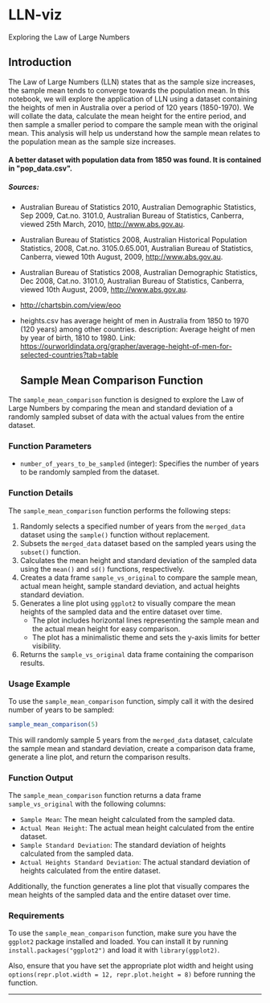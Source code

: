# LLN-viz
Exploring the Law of Large Numbers
## Introduction
The Law of Large Numbers (LLN) states that as the sample size increases, the sample mean tends to converge towards the population mean. In this notebook, we will explore the application of LLN using a dataset containing the heights of men in Australia over a period of 120 years (1850-1970). We will collate the data, calculate the mean height for the entire period, and then sample a smaller period to compare the sample mean with the original mean. This analysis will help us understand how the sample mean relates to the population mean as the sample size increases.

#### A better dataset with population data from 1850 was found. It is contained in "pop_data.csv".
##### _Sources:_
- Australian Bureau of Statistics 2010, Australian Demographic Statistics, Sep 2009, Cat.no. 3101.0, Australian Bureau of Statistics, Canberra, viewed 25th March, 2010, <http://www.abs.gov.au>.
- Australian Bureau of Statistics 2008, Australian Historical Population Statistics, 2008, Cat.no. 3105.0.65.001, Australian Bureau of Statistics, Canberra, viewed 10th August, 2009, <http://www.abs.gov.au>.
- Australian Bureau of Statistics 2008, Australian Demographic Statistics, Dec 2008, Cat.no. 3101.0, Australian Bureau of Statistics, Canberra, viewed 10th August, 2009, <http://www.abs.gov.au>.
- http://chartsbin.com/view/eoo

- heights.csv has average height of men in Australia from 1850 to 1970 (120 years) among other countries. description: Average height of men by year of birth, 1810 to 1980. Link: https://ourworldindata.org/grapher/average-height-of-men-for-selected-countries?tab=table

  ## Sample Mean Comparison Function

The `sample_mean_comparison` function is designed to explore the Law of Large Numbers by comparing the mean and standard deviation of a randomly sampled subset of data with the actual values from the entire dataset.

### Function Parameters

- `number_of_years_to_be_sampled` (integer): Specifies the number of years to be randomly sampled from the dataset.

### Function Details

The `sample_mean_comparison` function performs the following steps:

1. Randomly selects a specified number of years from the `merged_data` dataset using the `sample()` function without replacement.
2. Subsets the `merged_data` dataset based on the sampled years using the `subset()` function.
3. Calculates the mean height and standard deviation of the sampled data using the `mean()` and `sd()` functions, respectively.
4. Creates a data frame `sample_vs_original` to compare the sample mean, actual mean height, sample standard deviation, and actual heights standard deviation.
5. Generates a line plot using `ggplot2` to visually compare the mean heights of the sampled data and the entire dataset over time.
   - The plot includes horizontal lines representing the sample mean and the actual mean height for easy comparison.
   - The plot has a minimalistic theme and sets the y-axis limits for better visibility.
6. Returns the `sample_vs_original` data frame containing the comparison results.

### Usage Example

To use the `sample_mean_comparison` function, simply call it with the desired number of years to be sampled:

```R
sample_mean_comparison(5)
```

This will randomly sample 5 years from the `merged_data` dataset, calculate the sample mean and standard deviation, create a comparison data frame, generate a line plot, and return the comparison results.

### Function Output

The `sample_mean_comparison` function returns a data frame `sample_vs_original` with the following columns:

- `Sample Mean`: The mean height calculated from the sampled data.
- `Actual Mean Height`: The actual mean height calculated from the entire dataset.
- `Sample Standard Deviation`: The standard deviation of heights calculated from the sampled data.
- `Actual Heights Standard Deviation`: The actual standard deviation of heights calculated from the entire dataset.

Additionally, the function generates a line plot that visually compares the mean heights of the sampled data and the entire dataset over time.

### Requirements

To use the `sample_mean_comparison` function, make sure you have the `ggplot2` package installed and loaded. You can install it by running `install.packages("ggplot2")` and load it with `library(ggplot2)`.

Also, ensure that you have set the appropriate plot width and height using `options(repr.plot.width = 12, repr.plot.height = 8)` before running the function.

---

